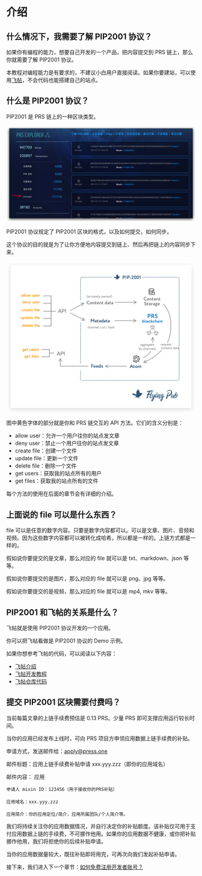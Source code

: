 # 介绍

## 什么情况下，我需要了解 PIP2001 协议？

如果你有编程的能力，想要自己开发的一个产品，把内容提交到 PRS 链上，那么你就需要了解 PIP2001 协议。

本教程对编程能力是有要求的，不建议小白用户直接阅读。如果你要建站，可以使用[飞帖](/flying-pub/)，不会代码也能搭建自己的站点。

## 什么是 PIP2001 协议？

PIP2001 是 PRS 链上的一种区块类型。

![](./images/prs-pip2001.png)

PIP2001 协议规定了 PIP2001 区块的格式，以及如何提交，如何同步。

这个协议的目的就是为了让你方便地内容提交到链上、然后再把链上的内容同步下来。

![](./images/flow.png)

图中黄色字体的部分就是你和 PRS 链交互的 API 方法。它们的含义分别是：

- allow user：允许一个用户往你的站点发文章
- deny user：禁止一个用户往你的站点发文章
- create file：创建一个文件
- update file：更新一个文件
- delete file：删除一个文件
- get users：获取我的站点所有的用户
- get files：获取我的站点所有的文件

每个方法的使用在后面的章节会有详细的介绍。

## 上面说的 file 可以是什么东西？

file 可以是任意的数字内容。只要是数字内容都可以。可以是文章、图片、音频和视频。因为这些数字内容都可以被转化成哈希，所以都是一样的。上链方式都是一样的。

假如说你要提交的是文章，那么对应的 file 就可以是 txt、markdown、json 等等。

假如说你要提交的是图片，那么对应的 file 就可以是 png、jpg 等等。

假如说你要提交的是视频，那么对应的 file 就可以是 mp4, mkv 等等。

## PIP2001 和飞帖的关系是什么？

飞帖就是使用 PIP2001 协议开发的一个应用。

你可以把飞帖看做是 PIP2001 协议的 Demo 示例。

如果你想参考飞帖的代码，可以阅读以下内容：

- [飞帖介绍](/flying-pub/)
- [飞帖开发教程](https://docs.prsdev.club/#/flying-pub/%E5%BC%80%E5%8F%91%E6%95%99%E7%A8%8B)
- [飞帖仓库代码](https://github.com/Press-One/flying-pub)

## 提交 PIP2001 区块需要付费吗？

当前每篇文章的上链手续费预估是 0.13 PRS。少量 PRS 即可支撑应用运行较长时间。

当你的应用已经发布上线时，可向 PRS 项目方申领应用数据上链手续费的补贴。

申请方式，发送邮件给：apply@press.one

邮件标题：应用上链手续费补贴申请 xxx.yyy.zzz（即你的应用域名）

邮件内容：
应用

```
申请人 mixin ID：123456（用于接收你的PRS补贴）

应用域名：xxx.yyy.zzz

应用简介：你的应用定位/简介，应用所属团队/个人简介等。
```

我们将持续关注你的应用数据情况，并自行决定你的补贴额度。该补贴仅可用于支付应用数据上链的手续费，不可挪作他用。如果你的应用数据不健康，或你把补贴挪作他用，我们将拒绝你的后续补贴申请。

当你的应用数据量较大，既往补贴即将用完，可再次向我们发起补贴申请。

接下来，我们进入下一个章节：[如何免费注册开发者账号？](/PIP2001/如何免费注册开发者账号？)
